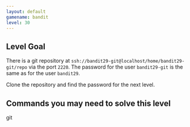 ```yaml
---
layout: default
gamename: bandit
level: 30
---
```

Level Goal
----------
There is a git repository at `ssh://bandit29-git@localhost/home/bandit29-git/repo` via the port `2220`. The password for the user `bandit29-git` is the same as for the user `bandit29`.

Clone the repository and find the password for the next level.


Commands you may need to solve this level
-----------------------------------------
git

